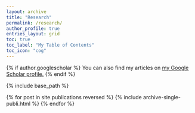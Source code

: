 ```yaml
---
layout: archive
title: "Research"
permalink: /research/
author_profile: true
entries_layout: grid
toc: true
toc_label: "My Table of Contents"
toc_icon: "cog"
---
```


<!-- {% include toc %} -->

{% if author.googlescholar %}
  You can also find my articles on <u><a href="{{author.googlescholar}}">my Google Scholar profile</a>.</u>
{% endif %}

{% include base_path %}

{% for post in site.publications reversed %}
  {% include archive-single-publi.html %}
{% endfor %}
